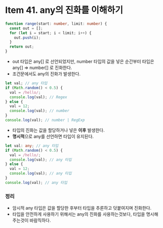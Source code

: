 # Item 41. any의 진화를 이해하기

```typescript
function range(start: number, limit: number) {
  const out = [];
  for (let i = start; i < limit; i++) {
    out.push(i);
  }
  return out;
}
```

- out 타입은 any[] 로 선언되었지만, number 타입의 값을 넣은 순간부터 타입은 any[] ⇒ number[] 로 진화한다.
- 조건문에서도 any의 진화가 발생한다.

```typescript
let val; // any 타입
if (Math.random() < 0.5) {
  val = /hello/;
  console.log(val); // Regex
} else {
  val = 12;
  console.log(val); // number
}
console.log(val); // number | RegExp
```

- 타입의 진화는 값을 할당하거나 넣은 **이후** 발생한다.
- **명시적**으로 any를 선언하면 타입이 유지된다.

```typescript
let val: any; // any 타입
if (Math.random() < 0.5) {
  val = /hello/;
  console.log(val); // any 타입
} else {
  val = 12;
  console.log(val); // any 타입
}
console.log(val); // any 타입
```

### 정리

- 암시적 any 타입은 값을 할당한 후부터 타입을 추론하고 덧붙여지며 진화한다.
- 타입을 안전하게 사용하기 위해서는 any의 진화를 사용하는것보다, 타입을 명시해주는것이 바람직하다.
